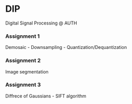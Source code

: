 # DIP
Digital Signal Processing @ AUTH

### Assignment 1
Demosaic - Downsampling - Quantization/Dequantization

### Assignment 2
Image segmentation

### Assignment 3
Diffrece of Gaussians - SIFT algorithm
